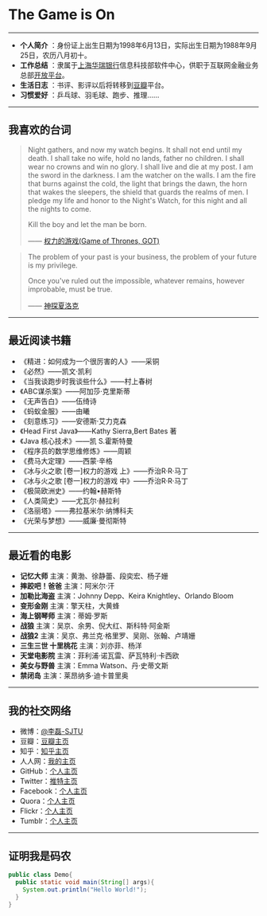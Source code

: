 #  The Game is On

----------------------------------
- **个人简介** ：身份证上出生日期为1998年6月13日，实际出生日期为1988年9月25日，农历八月初十。
- **工作总结** ：隶属于[上海华瑞银行](https://www.shrbank.com/)信息科技部软件中心，供职于互联网金融业务总部[开放平台](https://open.hulubank.com.cn/)。
- **生活日志** ：书评、影评以后将转移到[豆瓣](https://www.douban.com/people/lilei1998/)平台。
- **习惯爱好** ：乒乓球、羽毛球、跑步、推理……

-----------------------------

## 我喜欢的台词

> Night gathers, and now my watch begins. It shall not end until my death. I shall take no wife, hold no lands, father no children. I shall wear no crowns and win no glory. I shall live and die at my post. I am the sword in the darkness. I am the watcher on the walls. I am the fire that burns against the cold, the light that brings the dawn, the horn that wakes the sleepers, the shield that guards the realms of men. I pledge my life and honor to the Night's Watch, for this night and all the nights to come.  <br>
>
> Kill the boy and let the man be born.<br>
>
> —— [权力的游戏(Game of Thrones, GOT)](Game_of_Thrones.md)<br>


> The problem of your past is your business, the problem of your future is my privilege.<br>
>
> Once you've ruled out the impossible, whatever remains, however improbable, must be true. <br>
>
> —— [神探夏洛克](http://www.sherlock-holmes.co.uk/)



-----------


## 最近阅读书籍

* 《精进：如何成为一个很厉害的人》——采铜
* 《必然》——凯文·凯利
* 《当我谈跑步时我谈些什么》——村上春树
* 《ABC谋杀案》——阿加莎·克里斯蒂
* 《无声告白》——伍绮诗
* 《蚂蚁金服》——由曦
* 《刻意练习》——安德斯·艾力克森
* 《Head First Java》——Kathy Sierra,Bert Bates 著
* 《Java 核心技术》——凯 S.霍斯特曼
* 《程序员的数学思维修炼》——周颖
* 《费马大定理》——西蒙·辛格
* 《冰与火之歌 [卷一]权力的游戏 上》——乔治R·R·马丁
* 《冰与火之歌 [卷一]权力的游戏 中》——乔治R·R·马丁
* 《极简欧洲史》——约翰•赫斯特
* 《人类简史》——尤瓦尔·赫拉利
* 《洛丽塔》——弗拉基米尔·纳博科夫
* 《光荣与梦想》——威廉·曼彻斯特


------------------------------

## 最近看的电影

- **记忆大师**  主演：黄渤、徐静蕾、段奕宏、杨子姗
- **摔跤吧！爸爸**  主演：阿米尔·汗 
- **加勒比海盗**  主演：Johnny Depp、Keira Knightley、Orlando Bloom
- **变形金刚** 主演：擎天柱，大黄蜂
- **海上钢琴师**  主演：蒂姆·罗斯
- **战狼** 主演：吴京、余男、倪大红、斯科特·阿金斯
- **战狼2**  主演：吴京、弗兰克·格里罗、吴刚、张翰、卢靖姗
- **三生三世 十里桃花**  主演：刘亦菲、杨洋
- **天堂电影院**  主演：菲利浦·诺瓦雷、萨瓦特利·卡西欧
- **美女与野兽**  主演：Emma Watson、丹·史蒂文斯
- **禁闭岛**  主演：莱昂纳多·迪卡普里奥

-----------------------------
## 我的社交网络
- 微博：[@李磊-SJTU](http://weibo.com/lingtiandipan)
- 豆瓣：[豆瓣主页](https://www.douban.com/people/lilei1998/)
- 知乎：[知乎主页](https://www.zhihu.com/people/li-lei-10-26)
- 人人网：[我的主页](http://www.renren.com/357981768/profile)
- GitHub：[个人主页](https://github.com/lilei11981)
- Twitter：[推特主页](https://twitter.com/lilei1998)
- Facebook：[个人主页](https://www.facebook.com/lilei11981)
- Quora：[个人主页](https://www.quora.com/profile/%E7%A3%8A-%E6%9D%8E-12)
- Flickr：[个人主页](https://www.flickr.com/people/155046335@N04/)
- Tumblr：[个人主页](https://www.tumblr.com/blog/lilei11981)

---------------------------

## 证明我是码农
``` java
public class Demo{
  public static void main(String[] args){
    System.out.println("Hello World!");
  }
}
```
